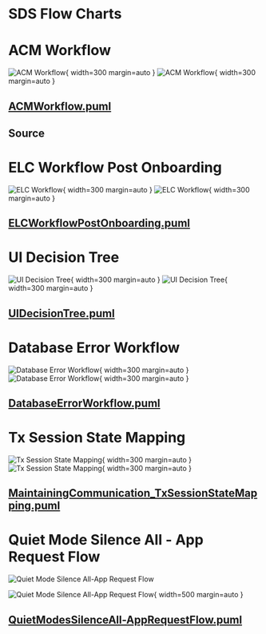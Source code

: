 # SDS Flow Charts

# ACM Workflow

![ACM Workflow](../images/ACMWorkflow.png){ width=300 margin=auto } ![ACM Workflow](../images/ACMWorkflow-p.png){ width=300 margin=auto }


## [ACMWorkflow.puml](../diagrams/ACMWorkflow.puml)


## Source


# ELC Workflow Post Onboarding

![ELC Workflow](../images/ELCWorkflowPostOnboarding.png){ width=300 margin=auto } ![ELC Workflow](../images/ELCWorkflowPostOnboarding-p.png){ width=300 margin=auto }


## [ELCWorkflowPostOnboarding.puml](../diagrams/ELCWorkflowPostOnboarding.puml)


# UI Decision Tree

![UI Decision Tree](../images/UIDecisionTree.png){ width=300 margin=auto } ![UI Decision Tree](../images/UIDecisionTree-p.png){ width=300 margin=auto }


## [UIDecisionTree.puml](../diagrams/UIDecisionTree.puml)


# Database Error Workflow


![Database Error Workflow](../images/DatabaseErrorWorkflow.png){ width=300 margin=auto } ![Database Error Workflow](../images/DatabaseErrorWorkflowUML.png){ width=300 margin=auto }


## [DatabaseErrorWorkflow.puml](../diagrams/DatabaseErrorWorkflowUML.puml)


# Tx Session State Mapping

![Tx Session State Mapping](../images/G7SDS_MaintainingCommunication_TxSessionStateMapping.png){ width=300 margin=auto } ![Tx Session State Mapping](../images/MaintainingCommunication_TxSessionStateMapping-p.png){ width=300 margin=auto }
 

## [MaintainingCommunication_TxSessionStateMapping.puml](../diagrams/MaintainingCommunication_TxSessionStateMapping.puml)


# Quiet Mode Silence All - App Request Flow

![Quiet Mode Silence All-App Request Flow](../images/QuietModesSilenceAll-AppRequestFlow.png)

![Quiet Mode Silence All-App Request Flow](../images/QuietModesSilenceAll-AppRequestFlow-p.png){ width=500 margin=auto }

## [QuietModesSilenceAll-AppRequestFlow.puml](../diagrams/QuietModesSilenceAll-AppRequestFlow.puml)
